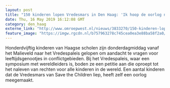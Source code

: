 ```yaml
---
layout: post
title: "150 kinderen lopen Vredesmars in Den Haag: 'Ik hoop de oorlog nooit meer mee te maken'"
date: Thu, 16 May 2019 16:12:08 GMT
category: den_haag
externe_link: "http://www.omroepwest.nl/nieuws/3833270/150-kinderen-lopen-Vredesmars-in-Den-Haag-Ik-hoop-de-oorlog-nooit-meer-mee-te-maken"
feature_image: "https://imgw.rgcdn.nl/b757963278c745cea0ea3e88ba58f2a0/opener/3833326.jpg"
---
```


Honderdvijftig kinderen van Haagse scholen zijn donderdagmiddag vanaf het Malieveld naar het Vredespaleis gelopen om aandacht te vragen voor leeftijdsgenootjes in conflictgebieden. Bij het Vredespaleis, waar een symposium met wereldleiders is, boden ze een petitie aan die oproept tot het naleven van rechten voor alle kinderen in de wereld. Een aantal kinderen dat de Vredesmars van Save the Children liep, heeft zelf een oorlog meegemaakt.

